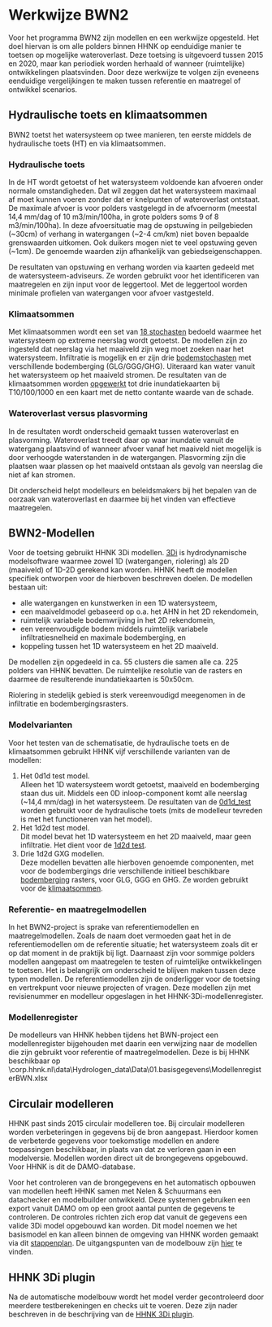 # **Werkwijze BWN2**
Voor het programma BWN2 zijn modellen en een werkwijze opgesteld. Het doel hiervan is om alle polders binnen HHNK op eenduidige manier te toetsen op mogelijke wateroverlast. Deze toetsing is uitgevoerd tussen 2015 en 2020, maar kan periodiek worden herhaald of wanneer (ruimtelijke) ontwikkelingen plaatsvinden. Door deze werkwijze te volgen zijn eveneens eenduidige vergelijkingen te maken tussen referentie en maatregel of ontwikkel scenarios. 

## **Hydraulische toets en klimaatsommen**
BWN2 toetst het watersysteem op twee manieren, ten eerste middels de hydraulische toets (HT) en via klimaatsommen.

### Hydraulische toets
In de HT wordt getoetst of het watersysteem voldoende kan afvoeren onder normale omstandigheden. Dat wil zeggen dat het watersysteem maximaal af moet kunnen voeren zonder dat er knelpunten of wateroverlast ontstaat. De maximale afvoer is voor polders vastgelegd in de afvoernorm (meestal 14,4 mm/dag of 10 m3/min/100ha, in grote polders soms 9 of 8 m3/min/100ha). In deze afvoersituatie mag de opstuwing in peilgebieden (~30cm) of verhang in watergangen (~2-4 cm/km) niet boven bepaalde grenswaarden uitkomen. Ook duikers mogen niet te veel opstuwing geven (~1cm). De genoemde waarden zijn afhankelijk van gebiedseigenschappen. 

De resultaten van opstuwing en verhang worden via kaarten gedeeld met de watersysteem-adviseurs. Ze worden gebruikt voor het identificeren van maatregelen en zijn input voor de leggertool. Met de leggertool worden minimale profielen van watergangen voor afvoer vastgesteld.

### Klimaatsommen
Met klimaatsommen wordt een set van [18 stochasten](../3_achtergronden_en_uitgangspunten/g_achtergrond_klimaatsommen/1_achtergrond_klimaatsommen.md) bedoeld waarmee het watersysteem op extreme neerslag wordt getoetst. De modellen zijn zo ingesteld dat neerslag via het maaiveld zijn weg moet zoeken naar het watersysteem. Infiltratie is mogelijk en er zijn drie [bodemstochasten](../4_gebruik_plugin/d_modelstaat_aanpassen.md) met verschillende bodemberging (GLG/GGG/GHG). Uiteraard kan water vanuit het watersysteem op het maaiveld stromen. De resultaten van de klimaatsommen worden [opgewerkt](../4_gebruik_plugin/j_werkwijze_klimaatsommen.md) tot drie inundatiekaarten bij T10/100/1000 en een kaart met de netto contante waarde van de schade.

### Wateroverlast versus plasvorming
In de resultaten wordt onderscheid gemaakt tussen wateroverlast en plasvorming. Wateroverlast treedt daar op waar inundatie vanuit de watergang plaatsvind of wanneer afvoer vanaf het maaiveld niet mogelijk is door verhoogde waterstanden in de watergangen. Plasvorming zijn die plaatsen waar plassen op het maaiveld ontstaan als gevolg van neerslag die niet af kan stromen.

Dit onderscheid helpt modelleurs en beleidsmakers bij het bepalen van de oorzaak van wateroverlast en daarmee bij het vinden van effectieve maatregelen.

## **BWN2-Modellen**
Voor de toetsing gebruikt HHNK 3Di modellen. [3Di](https://3diwatermanagement.com/) is hydrodynamische modelsoftware waarmee zowel 1D (watergangen, riolering) als 2D (maaiveld) of 1D-2D gerekend kan worden. HHNK heeft de modellen specifiek ontworpen voor de hierboven beschreven doelen. De modellen bestaan uit:
* alle watergangen en kunstwerken in een 1D watersysteem,
* een maaiveldmodel gebaseerd op o.a. het AHN in het 2D rekendomein,
* ruimtelijk variabele bodemwrijving in het 2D rekendomein, 
* een vereenvoudigde bodem middels ruimtelijk variabele infiltratiesnelheid en maximale bodemberging, en
* koppeling tussen het 1D watersysteem en het 2D maaiveld.

De modellen zijn opgedeeld in ca. 55 clusters die samen alle ca. 225 polders van HHNK bevatten. De ruimtelijke resolutie van de rasters en daarmee de resulterende inundatiekaarten is 50x50cm.  

Riolering in stedelijk gebied is sterk vereenvoudigd meegenomen in de infiltratie en bodembergingsrasters.

### Modelvarianten
Voor het testen van de schematisatie, de hydraulische toets en de klimaatsommen gebruikt HHNK vijf verschillende varianten van de modellen:
1. Het 0d1d test model. <br>
    Alleen het 1D watersysteem wordt getoetst, maaiveld en bodemberging staan dus uit. Middels een 0D inloop-component komt alle neerslag (~14,4 mm/dag) in het watersysteem. De resultaten van de [0d1d_test](../4_gebruik_plugin/g_0d1d_test.md) worden gebruikt voor de hydraulische toets (mits de modelleur tevreden is met het functioneren van het model). 
2. Het 1d2d test model.<br>
    Dit model bevat het 1D watersysteem en het 2D maaiveld, maar geen infiltratie. Het dient  voor de [1d2d test](../4_gebruik_plugin/i_1d2d_test.md).
3. Drie 1d2d GXG modellen.<br>
    Deze modellen bevatten alle hierboven genoemde componenten, met voor de bodembergings drie verschillende initieel beschikbare [bodemberging](../3_achtergronden_en_uitgangspunten/e_onderliggende_rasterdata/1_onderliggende_rasterdata.md#rasterkaart-bodemberging) rasters, voor GLG, GGG en GHG. Ze worden gebruikt voor de [klimaatsommen](#klimaatsommen).

### Referentie- en maatregelmodellen
In het BWN2-project is sprake van referentiemodellen en maatregelmodellen. Zoals de naam doet vermoeden gaat het in de referentiemodellen om de referentie situatie; het watersysteem zoals dit er op dat moment in de praktijk bij ligt. Daarnaast zijn voor sommige polders modellen aangepast om maatregelen te testen of ruimtelijke ontwikkelingen te toetsen. Het is belangrijk om onderscheid te blijven maken tussen deze typen modellen. De referentiemodellen zijn de onderligger voor de toetsing en vertrekpunt voor nieuwe projecten of vragen. Deze modellen zijn met revisienummer en modelleur opgeslagen in het HHNK-3Di-modellenregister.

### Modellenregister
De modelleurs van HHNK hebben tijdens het BWN-project een modellenregister bijgehouden met daarin een verwijzing naar de modellen die zijn gebruikt voor referentie of maatregelmodellen. Deze is bij HHNK beschikbaar op \\corp.hhnk.nl\data\Hydrologen_data\Data\01.basisgegevens\ModellenregisterBWN.xlsx

## Circulair modelleren
HHNK past sinds 2015 circulair modelleren toe. Bij circulair modelleren worden verbeteringen in gegevens bij de bron aangepast. Hierdoor komen de verbeterde gegevens voor toekomstige modellen en andere toepassingen beschikbaar, in plaats van dat ze verloren gaan in een modelversie. Modellen worden direct uit de brongegevens opgebouwd. Voor HHNK is dit de DAMO-database. 

Voor het controleren van de brongegevens en het automatisch opbouwen van modellen heeft HHNK samen met Nelen & Schuurmans een datachecker en modelbuilder ontwikkeld. Deze systemen gebruiken een export vanuit DAMO om op een groot aantal punten de gegevens te controleren. De controles richten zich erop dat vanuit de gegevens een valide 3Di model opgebouwd kan worden. Dit model noemen we het basismodel en kan alleen binnen de omgeving van HHNK worden gemaakt via dit [stappenplan](hhnk_nieuw_model.md). De uitgangspunten van de modelbouw zijn [hier](../3_achtergronden_en_uitgangspunten/achtergronden_en_uitgangspunten.md) te vinden.

## HHNK 3Di plugin
Na de automatische modelbouw wordt het model verder gecontroleerd door meerdere testberekeningen en checks uit te voeren. Deze zijn nader beschreven in de beschrijving van de [HHNK 3Di plugin](../4_gebruik_plugin/_introductie_plugin.md).
